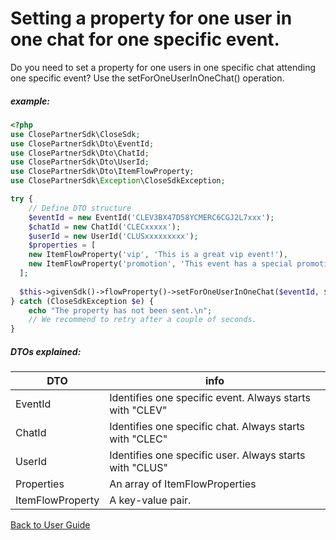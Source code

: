 # Setting a property for one user in one chat for one specific event.
Do you need to set a property for one users in one specific chat attending one specific event? Use the setForOneUserInOneChat() operation.

##### example:
```php
<?php
use ClosePartnerSdk\CloseSdk;
use ClosePartnerSdk\Dto\EventId;
use ClosePartnerSdk\Dto\ChatId;
use ClosePartnerSdk\Dto\UserId;
use ClosePartnerSdk\Dto\ItemFlowProperty;
use ClosePartnerSdk\Exception\CloseSdkException;

try {
    // Define DTO structure
    $eventId = new EventId('CLEV3BX47D58YCMERC6CGJ2L7xxx');
    $chatId = new ChatId('CLECxxxxx');
    $userId = new UserId('CLUSxxxxxxxxx');
    $properties = [
    new ItemFlowProperty('vip', 'This is a great vip event!'),
    new ItemFlowProperty('promotion', 'This event has a special promotion'),
  ];
  
  $this->givenSdk()->flowProperty()->setForOneUserInOneChat($eventId, $chatId, $userId, $properties);
} catch (CloseSdkException $e) {
    echo "The property has not been sent.\n";
    // We recommend to retry after a couple of seconds.
}
```
##### DTOs explained:
| DTO | info |
| -------- | ----------- |
|EventId| Identifies one specific event. Always starts with "CLEV"|
|ChatId| Identifies one specific chat. Always starts with "CLEC"|
|UserId| Identifies one specific user. Always starts with "CLUS"|
|Properties|An array of ItemFlowProperties|
|ItemFlowProperty|A key-value pair.|

[Back to User Guide](/USERGUIDE.md#flowproperty)